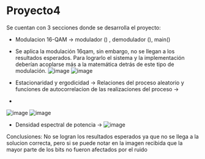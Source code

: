 # Proyecto4
Se cuentan con 3 secciones donde se desarrolla el proyecto: 

  - Modulacion 16-QAM -> modulador () , demodulador (), main()
  - Se aplica la modulación 16qam, sin embargo, no se llegan a los resultados esperados. Para lograrlo el sistema y la implementación deberían acoplarse más a la matemática detrás de este tipo de modulación. 
  ![image](https://user-images.githubusercontent.com/22760012/125225331-5b4cf100-e28c-11eb-8921-8011f40ccf80.png)
![image](https://user-images.githubusercontent.com/22760012/125225364-69027680-e28c-11eb-9455-85c4626faa18.png)

  - Estacionaridad y ergodicidad -> Relaciones del proceso aleatorio y funciones de autocorrelacion de las realizaciones del proceso -> 
  - 
  ![image](https://user-images.githubusercontent.com/22760012/125225423-82a3be00-e28c-11eb-8b81-8a4c5f1de79d.png)
![image](https://user-images.githubusercontent.com/22760012/125225445-8d5e5300-e28c-11eb-93e9-3ebf2834d514.png)

  - Densidad espectral de potencia -> 
  ![image](https://user-images.githubusercontent.com/22760012/125225555-bed71e80-e28c-11eb-9886-a594ef8b2a35.png)

Conclusiones:
No se logran los resultados esperados ya que no se llega a la solucion correcta, pero si se puede notar en la imagen recibida que la mayor parte de los bits no fueron afectados por el ruido
